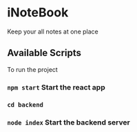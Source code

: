 # iNoteBook

Keep your all notes at one place

## Available Scripts

To run the project
### `npm start`   Start the react app
### `cd backend`
### `node index`  Start the backend server

